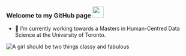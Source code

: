 ### Welcome to my GitHub page <img src="https://raw.githubusercontent.com/MartinHeinz/MartinHeinz/master/wave.gif" width="30px">

- 🔑 I’m currently working towards a Masters in Human-Centred Data Science at the University of Toronto. 

![A girl should be two things classy and fabulous](https://user-images.githubusercontent.com/63612469/148468134-77adef67-403c-4f97-a8fe-534d995a2ec9.png)


